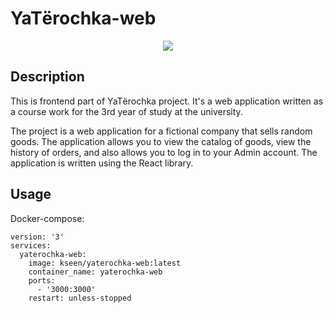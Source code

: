 # YaTёrochka-web
<p align="center">
  <img src="https://raw.githubusercontent.com/Kseen715/imgs/main/favicon.ico" />
</p>

## Description
This is frontend part of YaTёrochka project. It's a web application written as a course work for the 3rd year of study at the university. 

The project is a web application for a fictional company that sells random goods. The application allows you to view the catalog of goods, view the history of orders, and also allows you to log in to your Admin account. The application is written using the React library.

## Usage
Docker-compose:
```
version: '3'
services:
  yaterochka-web:
    image: kseen/yaterochka-web:latest
    container_name: yaterochka-web
    ports:
      - '3000:3000'
    restart: unless-stopped
```
